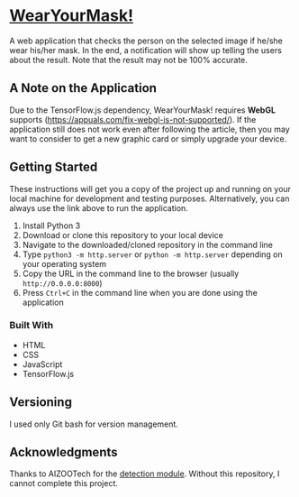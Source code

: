 # [WearYourMask!](https://imliuyzh.github.io/WearYourMask/)
A web application that checks the person on the selected image if he/she wear his/her mask. In the end, a notification will show up telling the users about the result. Note that the result may not be 100% accurate.

## A Note on the Application
Due to the TensorFlow.js dependency, WearYourMask! requires **WebGL** supports (https://appuals.com/fix-webgl-is-not-supported/). If the application still does not work even after following the article, then you may want to consider to get a new graphic card or simply upgrade your device.

## Getting Started
These instructions will get you a copy of the project up and running on your local machine for development and testing purposes. Alternatively, you can always use the link above to run the application.

1. Install Python 3
2. Download or clone this repository to your local device
3. Navigate to the downloaded/cloned repository in the command line
4. Type ```python3 -m http.server``` or ```python -m http.server``` depending on your operating system
5. Copy the URL in the command line to the browser (usually ```http://0.0.0.0:8000```)
6. Press ```Ctrl+C``` in the command line when you are done using the application

### Built With
- HTML
- CSS
- JavaScript
- TensorFlow.js

## Versioning
I used only Git bash for version management.

## Acknowledgments
Thanks to AIZOOTech for the [detection module](https://github.com/AIZOOTech/mask-detection-web-demo). Without this repository, I cannot complete this project.
